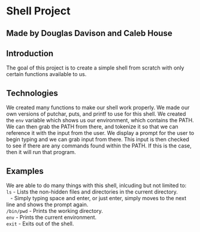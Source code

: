 # Shell Project

## Made by Douglas Davison and Caleb House

## Introduction

The goal of this project is to create a simple shell from scratch with only certain functions available to us.

## Technologies

We created many functions to make our shell work properly. We made our own versions of putchar, puts, and printf to use for this shell. We created the `env` variable which shows us our environment, which contains the PATH. We can then grab the PATH from there, and tokenize it so that we can reference it with the input from the user. We display a prompt for the user to begin typing and we can grab input from there. This input is then checked to see if there are any commands found within the PATH. If this is the case, then it will run that program.

## Examples

We are able to do many things with this shell, inlcuding but not limited to:\
`ls` - Lists the non-hidden files and directories in the current directory.\
` ` - Simply typing space and enter, or just enter, simply moves to the next line and shows the prompt again.\
`/bin/pwd` - Prints the working directory.\
`env` - Prints the current environment.\
`exit` - Exits out of the shell.
